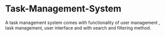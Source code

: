 # Task-Management-System
A task management system comes with functionality of user management , task management, user interface and with search and filtering method.
